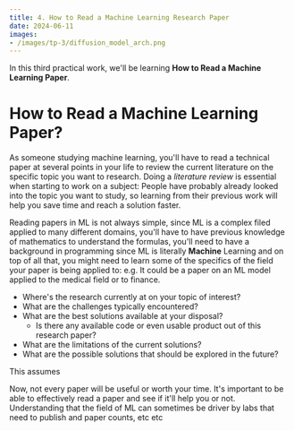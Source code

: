```yaml
---
title: 4. How to Read a Machine Learning Research Paper
date: 2024-06-11
images:
- /images/tp-3/diffusion_model_arch.png
---
```


In this third practical work, we'll be learning **How to Read a Machine Learning Paper**.

# How to Read a Machine Learning Paper?

As someone studying machine learning, you'll have to read a technical paper at several points in your life to review the current literature on the specific topic you want to research. Doing a *literature review* is essential when starting to work on a subject: People have probably already looked into the topic you want to study, so learning from their previous work will help you save time and reach a solution faster.

Reading papers in ML is not always simple, since ML is a complex filed applied to many different domains, you'll have to have previous knowledge of mathematics to understand the formulas, you'll need to have a background in programming since ML is literally **Machine** Learning and on top of all that, you might need to learn some of the specifics of the field your paper is being applied to: e.g. It could be a paper on an ML model applied to the medical field or to finance.


- Where's the research currently at on your topic of interest?
- What are the challenges typically encountered?
- What are the best solutions available at your disposal?
  - Is there any available code or even usable product out of this research paper?
- What are the limitations of the current solutions?
- What are the possible solutions that should be explored in the future?

This assumes 

Now, not every paper will be useful or worth your time. It's important to be able to effectively read a paper and see if it'll help you or not. Understanding that the field of ML can sometimes be driver by labs that need to publish and paper counts, etc etc